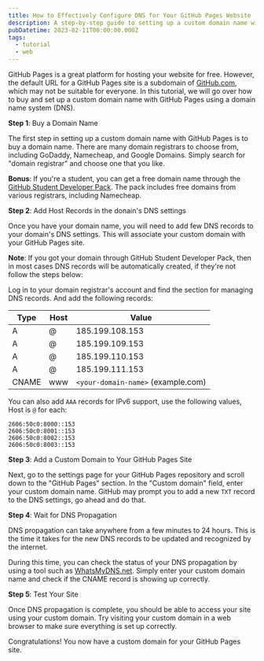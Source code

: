 ```yaml
---
title: How to Effectively Configure DNS for Your GitHub Pages Website
description: A step-by-step guide to setting up a custom domain name with GitHub Pages using a domain name system (DNS).
pubDatetime: 2023-02-11T00:00:00.000Z
tags:
  - tutorial
  - web
---
```


GitHub Pages is a great platform for hosting your website for free. However, the default URL for a GitHub Pages site is a subdomain of [GitHub.com](http://GitHub.com), which may not be suitable for everyone. In this tutorial, we will go over how to buy and set up a custom domain name with GitHub Pages using a domain name system (DNS).

**Step 1**: Buy a Domain Name

The first step in setting up a custom domain name with GitHub Pages is to buy a domain name. There are many domain registrars to choose from, including GoDaddy, Namecheap, and Google Domains. Simply search for "domain registrar" and choose one that you like.

**Bonus**: If you're a student, you can get a free domain name through the [GitHub Student Developer Pack](https://education.github.com/pack). The pack includes free domains from various registrars, including Namecheap.

**Step 2**: Add Host Records in the donain's DNS settings

Once you have your domain name, you will need to add few DNS records to your domain's DNS settings. This will associate your custom domain with your GitHub Pages site.

**Note**: If you got your domain through GitHub Student Developer Pack, then in most cases DNS records will be automatically created, if they're not follow the steps below:

Log in to your domain registrar's account and find the section for managing DNS records. And add the following records:

| Type  | Host | Value                              |
| ----- | ---- | ---------------------------------- |
| A     | @    | 185.199.108.153                    |
| A     | @    | 185.199.109.153                    |
| A     | @    | 185.199.110.153                    |
| A     | @    | 185.199.111.153                    |
| CNAME | www  | `<your-domain-name>` (example.com) |

You can also add `AAA` records for IPv6 support, use the following values, Host is `@` for each:

```plaintext
2606:50c0:8000::153
2606:50c0:8001::153
2606:50c0:8002::153
2606:50c0:8003::153
```

**Step 3**: Add a Custom Domain to Your GitHub Pages Site

Next, go to the settings page for your GitHub Pages repository and scroll down to the "GitHub Pages" section. In the "Custom domain" field, enter your custom domain name. GitHub may prompt you to add a new `TXT` record to the DNS settings, go ahead and do that.

**Step 4**: Wait for DNS Propagation

DNS propagation can take anywhere from a few minutes to 24 hours. This is the time it takes for the new DNS records to be updated and recognized by the internet.

During this time, you can check the status of your DNS propagation by using a tool such as [WhatsMyDNS.net](http://WhatsMyDNS.net). Simply enter your custom domain name and check if the CNAME record is showing up correctly.

**Step 5**: Test Your Site

Once DNS propagation is complete, you should be able to access your site using your custom domain. Try visiting your custom domain in a web browser to make sure everything is set up correctly.

Congratulations! You now have a custom domain for your GitHub Pages site.
